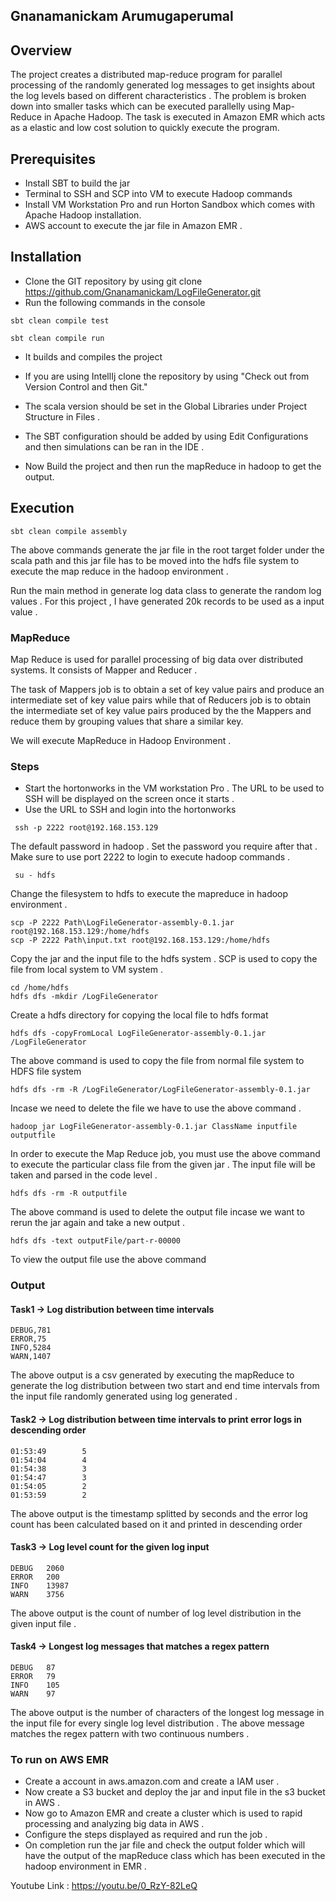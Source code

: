 ## Gnanamanickam Arumugaperumal

## Overview

The project creates a distributed map-reduce program for parallel processing of the randomly generated log messages to get insights about the log levels based on different characteristics . 
The problem is broken down into smaller tasks which can be executed parallelly using Map-Reduce in Apache Hadoop. 
The task is executed in Amazon EMR which acts as a elastic and low cost solution to quickly execute the program.

## Prerequisites

* Install SBT to build the jar
* Terminal to SSH and SCP into VM to execute Hadoop commands
* Install VM Workstation Pro and run Horton Sandbox which comes with Apache Hadoop installation.
* AWS account to execute the jar file in Amazon EMR .

## Installation

* Clone the GIT repository by using git clone https://github.com/Gnanamanickam/LogFileGenerator.git
* Run the following commands in the console

```
sbt clean compile test
```
```
sbt clean compile run
```
* It builds and compiles the project
* If you are using IntellIj clone the repository by using "Check out from Version Control and then Git."

* The scala version should be set in the Global Libraries under Project Structure in Files .
* The SBT configuration should be added by using Edit Configurations and then simulations can be ran in the IDE .
* Now Build the project and then run the  mapReduce in hadoop to get the output.

## Execution

```
sbt clean compile assembly
```

The above commands generate the jar file in the root target folder under the scala path and this jar file has to be
moved into the hdfs file system to execute the map reduce in the hadoop environment .

Run the main method in generate log data class to generate the random log values .
For this project , I have generated 20k records to be used as a input value .

### MapReduce

Map Reduce is used for parallel processing of big data over distributed systems. It consists of Mapper and Reducer .

The task of Mappers job is to obtain a set of key value pairs and produce an intermediate set of key value pairs 
while that of Reducers job is to obtain the intermediate set of key value pairs produced by the the Mappers and reduce them by grouping values that share a similar key. 

We will execute MapReduce in Hadoop Environment .

### Steps

* Start the hortonworks in the VM workstation Pro . The URL to be used to SSH will be displayed on the screen once it starts .
* Use the URL to SSH and login into the hortonworks 

```
 ssh -p 2222 root@192.168.153.129
```

The default password in hadoop . Set the password you require after that . Make sure to use port 2222 to login to execute hadoop commands .

```
 su - hdfs
```

Change the filesystem to hdfs to execute the mapreduce in hadoop environment .

```
scp -P 2222 Path\LogFileGenerator-assembly-0.1.jar root@192.168.153.129:/home/hdfs
scp -P 2222 Path\input.txt root@192.168.153.129:/home/hdfs
```

Copy the jar and the input file to the hdfs system . SCP is used to copy the file from local system to VM system .

``` 
cd /home/hdfs
hdfs dfs -mkdir /LogFileGenerator
 ```

Create a hdfs directory for copying the local file to hdfs format

``` 
hdfs dfs -copyFromLocal LogFileGenerator-assembly-0.1.jar /LogFileGenerator
 ```

The above command is used to copy the file from normal file system to HDFS file system

``` 
hdfs dfs -rm -R /LogFileGenerator/LogFileGenerator-assembly-0.1.jar
``` 

Incase we need to delete the file we have to use the above command .

``` 
hadoop jar LogFileGenerator-assembly-0.1.jar ClassName inputfile outputfile
``` 

In order to execute the Map Reduce job, you must use the above command to execute the particular class file from the given jar . The input file will be taken and parsed in the code level .

``` 
hdfs dfs -rm -R outputfile
``` 

The above command is used to delete the output file incase we want to rerun the jar again and take a new output .

``` 
hdfs dfs -text outputFile/part-r-00000
``` 

To view the output file use the above command 

### Output

#### Task1 -> Log distribution between time intervals 

``` 
DEBUG,781
ERROR,75
INFO,5284
WARN,1407
``` 

The above output is a csv generated by executing the mapReduce to generate the log distribution between two start and end time intervals from the input file randomly generated using log generated .

#### Task2 -> Log distribution between time intervals to print error logs in descending order

``` 
01:53:49        5
01:54:04        4
01:54:38        3
01:54:47        3
01:54:05        2
01:53:59        2
``` 

The above output is the timestamp splitted by seconds and the error log count has been calculated based on it and printed in descending order

#### Task3 -> Log level count for the given log input

``` 
DEBUG   2060
ERROR   200
INFO    13987
WARN    3756
``` 

The above output is the count of number of log level distribution in the given input file .

#### Task4 -> Longest log messages that matches a regex pattern

``` 
DEBUG   87
ERROR   79
INFO    105
WARN    97
``` 

The above output is the number of characters of the longest log message in the input file for every single log level distribution .
The above message matches the regex pattern with two continuous numbers .

### To run on AWS EMR 

* Create a account in aws.amazon.com and create a IAM user .
* Now create a S3 bucket and deploy the jar and input file in the s3 bucket in AWS .
* Now go to Amazon EMR and create a cluster which is used to rapid processing and analyzing big data in AWS .
* Configure the steps displayed as required and run the job .
* On completion run the jar file and check the output folder which will have the output of the mapReduce class which has been executed in the hadoop environment in EMR .

Youtube Link : https://youtu.be/0_RzY-82LeQ
